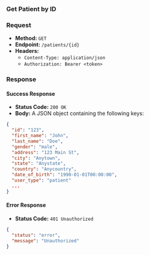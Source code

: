 ### Get Patient by ID

### Request

- **Method:** `GET`
- **Endpoint:** `/patients/{id}`
- **Headers:**
  - `Content-Type: application/json`
  - `Authorization: Bearer <token>`

### Response

#### Success Response

- **Status Code:** `200 OK`
- **Body:** A JSON object containing the following keys:

```json
{
  "id": "123",
  "first_name": "John",
  "last_name": "Doe",
  "gender": "male",
  "address": "123 Main St",
  "city": "Anytown",
  "state": "Anystate",
  "country": "Anycountry",
  "date_of_birth": "1990-01-01T00:00:00",
  "user_type": "patient"
  ...
}

```
#### Error Response

- **Status Code:** `401 Unauthorized`

```json
{
  "status": "error",
  "message": "Unauthorized"
}
```
